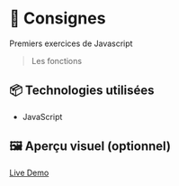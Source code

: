 # 🚀 Consignes

Premiers exercices de Javascript 
> Les fonctions

## 📦 Technologies utilisées

- JavaScript


## 🖼️ Aperçu visuel (optionnel)

[Live Demo](https://ocrzia.github.io/JS10-Conversion-temp-fct/)